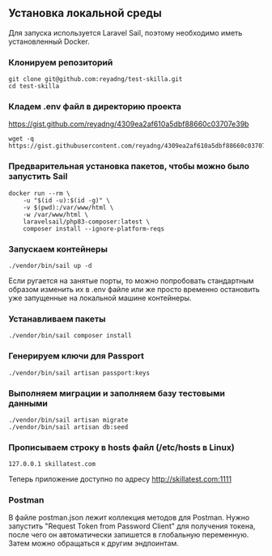 ## Установка локальной среды
Для запуска используется Laravel Sail, поэтому необходимо иметь установленный Docker.

### Клонируем репозиторий
```shell
git clone git@github.com:reyadng/test-skilla.git
cd test-skilla
```

### Кладем .env файл в директорию проекта
https://gist.github.com/reyadng/4309ea2af610a5dbf88660c03707e39b

```shell
wget -q https://gist.githubusercontent.com/reyadng/4309ea2af610a5dbf88660c03707e39b/raw/ee596413b48faca9297512b3b346b7614de5b68a/.env
```

### Предварительная установка пакетов, чтобы можно было запустить Sail
```shell
docker run --rm \
    -u "$(id -u):$(id -g)" \
    -v $(pwd):/var/www/html \
    -w /var/www/html \
    laravelsail/php83-composer:latest \
    composer install --ignore-platform-reqs
```

### Запускаем контейнеры
```shell
./vendor/bin/sail up -d
```
Если ругается на занятые порты, то можно попробовать стандартным образом изменить их в .env файле или же просто временно остановить уже запущенные на локальной машине контейнеры.

### Устанавливаем пакеты
```shell
./vendor/bin/sail composer install
```

### Генерируем ключи для Passport
```shell
./vendor/bin/sail artisan passport:keys
```

### Выполняем миграции и заполняем базу тестовыми данными
```shell
./vendor/bin/sail artisan migrate
./vendor/bin/sail artisan db:seed
```

### Прописываем строку в hosts файл (/etc/hosts в Linux)
```
127.0.0.1 skillatest.com
```

Теперь приложение доступно по адресу http://skillatest.com:1111

### Postman
В файле postman.json лежит коллекция методов для Postman. Нужно запустить "Request Token from Password Client" для получения токена, после чего он автоматически запишется в глобальную переменную. Затем можно обращаться к другим эндпоинтам.
